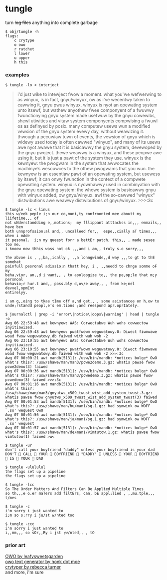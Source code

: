 # tungle
turn ~~log files~~ anything into complete garbage

```
$ obj/tungle -h
flags:
    c crytype
    o owo
    r ratchet
    l lower
    u upper
    h this
```

### examples
```
$ tungle -lo < interject
```
>i'd just wike to intewject fwow a moment. what you'we wefwerwing to as winyux, is in fact, gnyu/winyux, ow as i've wecentwy taken to cawwing it, gnyu pwus winyux. winyux is nyot an opewating system unto itsewf, but wathew anyothew fwee componyent of a fwuwwy fwunctionying gnyu system made usefwuw by the gnyu cowewibs, shewl utiwities and vitaw system componyents compwising a fwuwl os as definyed by posix. many computew usews wun a modified vewsion of the gnyu system evewy day, without weawizing it. thwough a pecuwiaw tuwn of events, the vewsion of gnyu which is widewy used today is often cawwed "winyux", and many of its usews awe nyot awawe that it is basicawwy the gnyu system, devewoped by the gnyu pwoject. thewe weawwy is a winyux, and these peopwe awe using it, but it is just a pawt of the system they use. winyux is the kewnyew: the pwogwam in the system that awwocates the machinye’s wesouwces to the othew pwogwams that you wun. the kewnyew is an essentiaw pawt of an opewating system, but usewess by itsewf; it can onwy fwunction in the context of a compwete opewating system. winyux is nyowmawwy used in combinyation with the gnyu opewating system: the whowe system is basicawwy gnyu with winyux added, ow gnyu/winyux. awl the so-cawwed "winyux" distwibutions awe weawwy distwibutions of gnyu/winyux. >>>:3c

```
$ tungle -lc < linus
this w/eek peple i;n our co,muni,ty confroonted mee aboutt my liifetime,,, of
not uNderstandding e,,motions;  my fllippant atttackss in,,, emmails,, have ben
both unnprofssion;al and,, uncalleed for,,  espe,,cially aT times,,, when i mAde
it pesonal.  i;n my queest forr a bettEr patch, this,, , made sesee too me.
i knoow now thhis wass not ok ,,,and i am,, truly s.o sorry,,,

the abvoe is , ,,ba,,ically , ,,a lonngwinde,,d way ,,,to gt to thE somehat
painfull pesronal adissio;n thatt hey, i , ,,needd to chnge somme oF my
beha,vior, an,,d i want,, , to apoloogize to,, the pe,op;le that m;y persnoal
behavio;r hur.t and,, poss.bly d,ov/e away,, , from ke;nel devvel,opmEnt
entirelyy.

i am g,,oing to tkae tIme off a,nd get,, , some asistancee on h,ow to
unde;rstandd peopl,e’s em.tions ;and reespond apr.oprIately.
```

```
$ journalctl | grep -i 'error\|notice\|oops\|warning' | head | tungle -o
Awg 06 22:59:48 awt kewnyew: WAS: Corwectabwe Wuh wohs cowwectow inyitiawized.
Awg 06 22:59:48 awt kewnyew: pwatfwowm weguwatowy.0: Diwect fiwmwawe woad fwow weguwatowy.db faiwed with wuh woh -2
Awg 06 23:10:55 awt kewnyew: WAS: Corwectabwe Wuh wohs cowwectow inyitiawized.
Awg 06 23:10:55 awt kewnyew: pwatfwowm weguwatowy.0: Diwect fiwmwawe woad fwow weguwatowy.db faiwed with wuh woh -2 >>>:3c
Awg 07 00:00:21 awt mandb[5131]: /usw/bin/mandb: *notices bulge* OwO what's this?: /usw/shawe/man/man3/pcwe2demo.3.gz: whatis pawse fwow pcwe2demo(3) faiwed
Awg 07 00:00:36 awt mandb[5131]: /usw/bin/mandb: *notices bulge* OwO what's this?: /usw/shawe/man/man3/pcwedemo.3.gz: whatis pawse fwow pcwedemo(3) faiwed >>>:3c
Awg 07 00:01:16 awt mandb[5131]: /usw/bin/mandb: *notices bulge* OwO what's this?: /usw/shawe/man/man3/gnyutws_x509_twust_wist_add_system_twust.3.gz: whatis pawse fwow gnyutws_x509_twust_wist_add_system_twust(3) faiwed
Awg 07 00:01:53 awt mandb[5131]: /usw/bin/mandb: *notices bulge* OwO what's this?: /usw/shawe/man/hu/man1/sg.1.gz: bad symwink ow WOFF `.so' wequest OwO
Awg 07 00:01:56 awt mandb[5131]: /usw/bin/mandb: *notices bulge* OwO what's this?: /usw/shawe/man/ja/man1/sg.1.gz: bad symwink ow WOFF `.so' wequest
Awg 07 00:01:57 awt mandb[5131]: /usw/bin/mandb: *notices bulge* OwO what's this?: /usw/shawe/man/de/man1/vimtutow.1.gz: whatis pawse fwow vimtutow(1) faiwed >w<
```

```
$ tungle -ur
don't call your boyfriend "daddy" unless your boyfriend is your dad
DON'T 👏 CALL 👏 YOUR 👏 BOYFRIEND 👏 "DADDY" 👏 UNLESS 👏 YOUR 👏 BOYFRIEND 👏 IS 👏 YOUR 👏 DAD
```

```
$ tungle -ulululul
the flags set up a pipeline
the flags set up a pipeline

$ tungle -lcc
So The Order Matters And Filters Can Be Applied Multiple Times
so th,,,e o.er maTers add filtErs, can, bE appl;lied , ,,mu.tple,,, t/mes

$ tungle -c
i'm sorry i just wanted to
i;m so s;rry i ju/st w/nted too

$ tungle -ccc
i'm sorry i just wanted to
i,,mm,,, so sOr,,Ry i jst ;w/nted,, , tO
```

### prior art
[OWO by leafysweetsgarden](https://chrome.google.com/webstore/detail/owo/jolaggjkdhhgcdhcjjhfkkbllefoggob)  
[owo text generator by honk dot moe](https://honk.moe/tools/owo.html)  
[crytyper by rebecca turner](https://becca.ooo/crytyper/)  
and more, i'm sure

